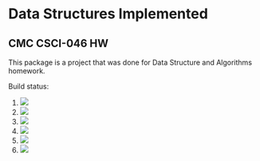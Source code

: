 # Data Structures Implemented
## CMC CSCI-046 HW

This package is a project that was done for Data Structure and Algorithms homework.

Build status:

1. [![](https://github.com/DestrosCMC/not_containers/workflows/tests-Heap/badge.svg)](https://github.com/DestrosCMC/not_containers/actions?query=workflow%3Atests-Heap)
1. [![](https://github.com/DestrosCMC/not_containers/workflows/tests-AVLTree/badge.svg)](https://github.com/DestrosCMC/not_containers/actions?query=workflow%3Atests-AVLTree)
1. [![](https://github.com/DestrosCMC/not_containers/workflows/tests-BinaryTree/badge.svg)](https://github.com/DestrosCMC/not_containers/actions?query=workflow%3Atests-BinaryTree)
1. [![](https://github.com/DestrosCMC/not_containers/workflows/tests-BST/badge.svg)](https://github.com/DestrosCMC/not_containers/actions?query=workflow%3Atests-BST)
1. [![](https://github.com/DestrosCMC/not_containers/workflows/tests-fibonacci/badge.svg)](https://github.com/DestrosCMC/not_containers/actions?query=workflow%3Atests-fibonacci)
1. [![](https://github.com/DestrosCMC/not_containers/workflows/tests-range/badge.svg)](https://github.com/DestrosCMC/not_containers/actions?query=workflow%3Atests-range)
